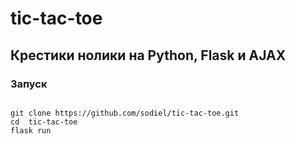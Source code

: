 # tic-tac-toe
## Крестики нолики на Python, Flask и AJAX

### Запуск
<code>
git clone https://github.com/sodiel/tic-tac-toe.git
cd  tic-tac-toe
flask run
</code>
